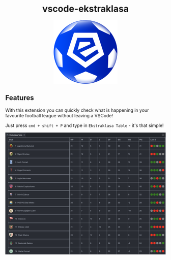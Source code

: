 <div align="center">
  <h1>vscode-ekstraklasa</h1>
  <img alt="Ekstraklasa logo" src="./assets/logo.png">
</div>

## Features

With this extension you can quickly check what is happening in your favourite football league without leaving a VSCode!

Just press `cmd + shift + P` and type in `Ekstraklasa Table` - it's that simple!

<img alt="Preview" src="./assets/preview.png">

